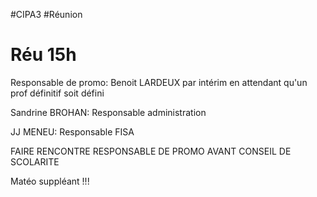 #CIPA3 #Réunion
# Réu 15h
Responsable de promo: Benoit LARDEUX par intérim en attendant qu'un prof définitif soit défini

Sandrine BROHAN: Responsable administration

JJ MENEU: Responsable FISA

FAIRE RENCONTRE RESPONSABLE DE PROMO AVANT CONSEIL DE SCOLARITE

Matéo suppléant !!!

